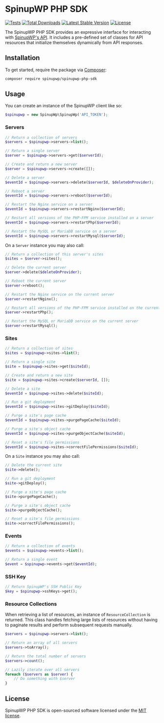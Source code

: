 # SpinupWP PHP SDK

[![Tests](https://github.com/spinupwp/spinupwp-php-sdk/actions/workflows/tests.yml/badge.svg?event=push)](https://github.com/spinupwp/spinupwp-php-sdk/actions/workflows/tests.yml)
[![Total Downloads](https://img.shields.io/packagist/dt/spinupwp/spinupwp-php-sdk)](https://packagist.org/packages/spinupwp/spinupwp-php-sdk)
[![Latest Stable Version](https://img.shields.io/packagist/v/spinupwp/spinupwp-php-sdk)](https://packagist.org/packages/spinupwp/spinupwp-php-sdk)
[![License](https://img.shields.io/packagist/l/spinupwp/spinupwp-php-sdk)](https://packagist.org/packages/spinupwp/spinupwp-php-sdk)

The SpinupWP PHP SDK provides an expressive interface for interacting with [SpinupWP's API](https://api.spinupwp.com). It includes a pre-defined set of classes for API resources that initialize themselves dynamically from API responses.

## Installation
To get started, require the package via [Composer](https://getcomposer.org):
```bash
composer require spinupwp/spinupwp-php-sdk
```

## Usage
You can create an instance of the SpinupWP client like so:
```php
$spinupwp = new SpinupWp\SpinupWp('API_TOKEN');
```

### Servers
```php
// Return a collection of servers
$servers = $spinupwp->servers->list();

// Return a single server
$server = $spinupwp->servers->get($serverId);

// Create and return a new server 
$server = $spinupwp->servers->create([]);

// Delete a server
$eventId = $spinupwp->servers->delete($serverId, $deleteOnProvider);

// Reboot a server
$eventId = $spinupwp->servers->reboot($serverId);

// Restart the Nginx service on a server
$eventId = $spinupwp->servers->restartNginx($serverId);

// Restart all versions of the PHP-FPM service installed on a server
$eventId = $spinupwp->servers->restartPhp($serverId);

// Restart the MySQL or MariaDB service on a server
$eventId = $spinupwp->servers->restartMysql($serverId);
```
On a `Server` instance you may also call:
```php
// Return a collection of this server's sites
$sites = $server->sites();

// Delete the current server
$server->delete($deleteOnProvider);

// Reboot the current server
$server->reboot();

// Restart the Nginx service on the current server
$server->restartNginx();

// Restart all versions of the PHP-FPM service installed on the current server
$server->restartPhp();

// Restart the MySQL or MariaDB service on the current server
$server->restartMysql();
```

### Sites
```php
// Return a collection of sites
$sites = $spinupwp->sites->list();

// Return a single site
$site = $spinupwp->sites->get($siteId);

// Create and return a new site 
$site = $spinupwp->sites->create($serverId, []);

// Delete a site
$eventId = $spinupwp->sites->delete($siteId);

// Run a git deployment
$eventId = $spinupwp->sites->gitDeploy($siteId);

// Purge a site's page cache
$eventId = $spinupwp->sites->purgePageCache($siteId);

// Purge a site's object cache
$eventId = $spinupwp->sites->purgeObjectCache($siteId);

// Reset a site's file permissions
$eventId = $spinupwp->sites->correctFilePermissions($siteId);
```
On a `Site` instance you may also call:
```php
// Delete the current site
$site->delete();

// Run a git deployment
$site->gitDeploy();

// Purge a site's page cache
$site->purgePageCache();

// Purge a site's object cache
$site->purgeObjectCache();

// Reset a site's file permissions
$site->correctFilePermissions();
````

### Events
```php
// Return a collection of events
$events = $spinupwp->events->list();

// Return a single event
$event = $spinupwp->events->get($eventId);
```

### SSH Key
```php
// Return SpinupWP's SSH Public Key
$key = $spinupwp->sshKeys->get();
```

### Resource Collections
When retrieving a list of resources, an instance of `ResourceCollection` is returned. This class handles fetching large lists of resources without having to paginate results and perform subsequent requests manually.
```php
$servers = $spinupwp->servers->list();

// Return an array of all servers
$servers->toArray();

// Return the total number of servers
$servers->count();

// Lazily iterate over all servers
foreach ($servers as $server) {
    // Do something with $server
}
```

## License
SpinupWP PHP SDK is open-sourced software licensed under the [MIT license](LICENSE.md).
